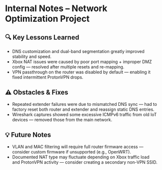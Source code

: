 # Internal Notes – Network Optimization Project

## 🔍 Key Lessons Learned
- DNS customization and dual-band segmentation greatly improved stability and speed.
- Xbox NAT issues were caused by poor port mapping + improper DMZ config — resolved after multiple resets and re-mapping.
- VPN passthrough on the router was disabled by default — enabling it fixed intermittent ProtonVPN drops.

## ⚠️ Obstacles & Fixes
- Repeated extender failures were due to mismatched DNS sync — had to factory reset both router and extender and reassign static DNS entries.
- Wireshark captures showed some excessive ICMPv6 traffic from old IoT devices — removed those from the main network.

## 💡 Future Notes
- VLAN and MAC filtering will require full router firmware access — consider custom firmware if unsupported (e.g., OpenWRT).
- Documented NAT type may fluctuate depending on Xbox traffic load and ProtonVPN activity — consider creating a secondary non-VPN SSID.
